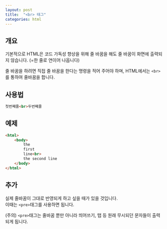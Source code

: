 ```yaml
---
layout: post
title:  "<br> 태그"
categories: html
---
```


## 개요
기본적으로 HTML은 코드 가독성 향상을 위해 줄 바꿈을 해도 줄 바꿈이 화면에 출력되지 않습니다. (=한 줄로 연이어 나옵니다)

줄 바꿈을 하려면 직접 줄 바꿈을 한다는 명령을 적어 주어야 하며, HTML에서는 `<br>`를 통하여 줄바꿈을 합니다.


## 사용법
```html
첫번째줄<br>두번째줄
```

## 예제
```html
<html>
	<body>
		the
		first
		line<br>
		the second line
	</body>
</html>
```


## 추가
실제 줄바꿈이 그대로 반영되게 하고 싶을 때가 있을 것입니다.  
이때는 `<pre>`태그를 사용하면 됩니다.

(주의) `<pre>`태그는 줄바꿈 뿐만 아니라 띄어쓰기, 탭 등 원래 무시되던 문자들이 출력되게 됩니다.